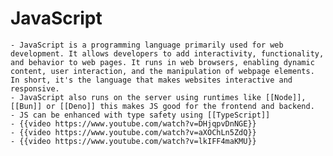 # JavaScript
	- JavaScript is a programming language primarily used for web development. It allows developers to add interactivity, functionality, and behavior to web pages. It runs in web browsers, enabling dynamic content, user interaction, and the manipulation of webpage elements. In short, it's the language that makes websites interactive and responsive.
	- JavaScript also runs on the server using runtimes like [[Node]], [[Bun]] or [[Deno]] this makes JS good for the frontend and backend.
	- JS can be enhanced with type safety using [[TypeScript]]
	- {{video https://www.youtube.com/watch?v=DHjqpvDnNGE}}
	- {{video https://www.youtube.com/watch?v=aXOChLn5ZdQ}}
	- {{video https://www.youtube.com/watch?v=lkIFF4maKMU}}